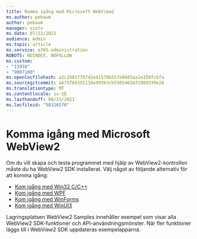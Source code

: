 ```yaml
---
title: Komma igång med Microsoft WebView2
ms.author: pebaum
author: pebaum
manager: scotv
ms.date: 07/22/2021
audience: Admin
ms.topic: article
ms.service: o365-administration
ROBOTS: NOINDEX, NOFOLLOW
ms.custom:
- "11938"
- "9007100"
ms.openlocfilehash: a2c2901f78742e41578b557e8685aa1e350fcbfa
ms.sourcegitcommit: ab75f66355116e995b3cb5505465b31989339e28
ms.translationtype: MT
ms.contentlocale: sv-SE
ms.lasthandoff: 08/13/2021
ms.locfileid: "58316576"
---
```

# <a name="get-started-with-microsoft-webview2"></a>Komma igång med Microsoft WebView2

Om du vill skapa och testa programmet med hjälp av WebView2-kontrollen måste du ha WebView2 SDK installerat. Välj något av följande alternativ för att komma igång:

- [Kom igång med Win32 C/C++](https://docs.microsoft.com/microsoft-edge/webview2/get-started/win32)
- [Kom igång med WPF](https://docs.microsoft.com/microsoft-edge/webview2/get-started/wpf)
- [Kom igång med WinForms](https://docs.microsoft.com/microsoft-edge/webview2/get-started/winforms)
- [Kom igång med WinUI3](https://docs.microsoft.com/microsoft-edge/webview2/get-started/winui)

Lagringsplatsen WebView2 Samples innehåller exempel som visar alla WebView2 SDK-funktioner och API-användningsmönster. När fler funktioner läggs till i WebView2 SDK uppdateras exempelapparna.

